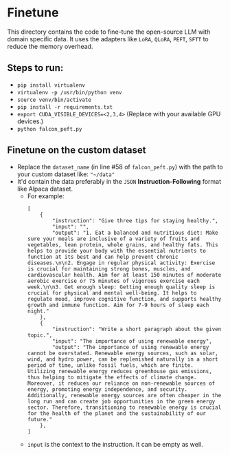 # Finetune
This directory contains the code to fine-tune the open-source LLM with domain specific data.
It uses the adapters like `LoRA`, `QLoRA`, `PEFT`, `SFTT` to reduce the memory overhead.

## Steps to run:
- `pip install virtualenv`
- `virtualenv -p /usr/bin/python venv`
- `source venv/bin/activate`
- `pip install -r requirements.txt`
- `export CUDA_VISIBLE_DEVICES=<2,3,4>`  (Replace with your available GPU devices.)
- `python falcon_peft.py`


## Finetune on the custom dataset
- Replace the `dataset_name` (in line #58 of `falcon_peft.py`) with the path to your custom dataset like: `"~/data"`
- It'd contain the data preferably in the `JSON` **Instruction-Following** format like Alpaca dataset.
    - For example:
        ```
        [
            {
                "instruction": "Give three tips for staying healthy.",
                "input": "",
                "output": "1. Eat a balanced and nutritious diet: Make sure your meals are inclusive of a variety of fruits and vegetables, lean protein, whole grains, and healthy fats. This helps to provide your body with the essential nutrients to function at its best and can help prevent chronic diseases.\n\n2. Engage in regular physical activity: Exercise is crucial for maintaining strong bones, muscles, and cardiovascular health. Aim for at least 150 minutes of moderate aerobic exercise or 75 minutes of vigorous exercise each week.\n\n3. Get enough sleep: Getting enough quality sleep is crucial for physical and mental well-being. It helps to regulate mood, improve cognitive function, and supports healthy growth and immune function. Aim for 7-9 hours of sleep each night."
            },
            {
                "instruction": "Write a short paragraph about the given topic.",
                "input": "The importance of using renewable energy",
                "output": "The importance of using renewable energy cannot be overstated. Renewable energy sources, such as solar, wind, and hydro power, can be replenished naturally in a short period of time, unlike fossil fuels, which are finite. Utilizing renewable energy reduces greenhouse gas emissions, thus helping to mitigate the effects of climate change. Moreover, it reduces our reliance on non-renewable sources of energy, promoting energy independence, and security. Additionally, renewable energy sources are often cheaper in the long run and can create job opportunities in the green energy sector. Therefore, transitioning to renewable energy is crucial for the health of the planet and the sustainability of our future."
            },
        ]
        ```
    - `input` is the context to the instruction. It can be empty as well.
